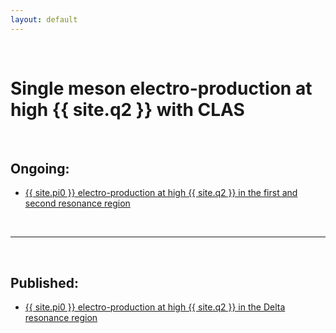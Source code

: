 ```yaml
---
layout: default
---
```


<br/>

# Single meson electro-production at high {{ site.q2 }} with CLAS

<br/>

## Ongoing:


- [{{ site.pi0 }} electro-production at high {{ site.q2 }} in the first and second resonance region](pi0_resonance/pi0_resonance)



<br/>

---

<br/>

## Published:


- [{{ site.pi0 }} electro-production at high {{ site.q2 }} in the Delta resonance region](pi0_delta)
